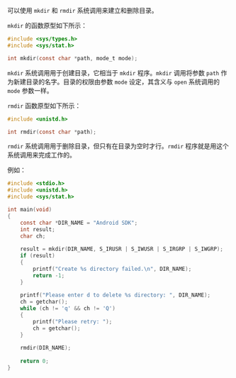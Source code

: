 可以使用 `mkdir` 和 `rmdir` 系统调用来建立和删除目录。

`mkdir` 的函数原型如下所示：

```c
#include <sys/types.h>
#include <sys/stat.h>

int mkdir(const char *path, mode_t mode);
```

`mkdir` 系统调用用于创建目录，它相当于 `mkdir` 程序。`mkdir` 调用将参数 `path` 作为新建目录的名字。目录的权限由参数 `mode` 设定，其含义与 `open` 系统调用的 `mode` 参数一样。

`rmdir` 函数原型如下所示：

```c
#include <unistd.h>

int rmdir(const char *path);
```

`rmdir` 系统调用用于删除目录，但只有在目录为空时才行。`rmdir` 程序就是用这个系统调用来完成工作的。

例如：

```c
#include <stdio.h>
#include <unistd.h>
#include <sys/stat.h>

int main(void)
{
    const char *DIR_NAME = "Android SDK";
    int result;
    char ch;
    
    result = mkdir(DIR_NAME, S_IRUSR | S_IWUSR | S_IRGRP | S_IWGRP);
    if (result) 
    {
        printf("Create %s directory failed.\n", DIR_NAME);
        return -1;
    }
    
    printf("Please enter d to delete %s directory: ", DIR_NAME);
    ch = getchar();
    while (ch != 'q' && ch != 'Q')
    {
        printf("Please retry: ");
        ch = getchar();
    }
    
    rmdir(DIR_NAME);
    
	return 0;
}
```

